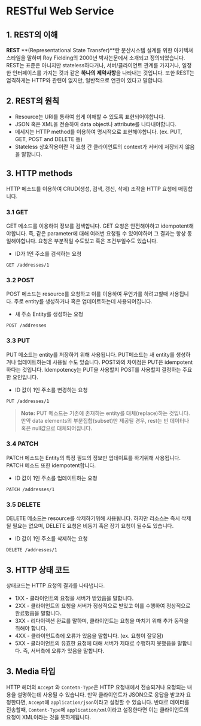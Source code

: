 # RESTful Web Service

## 1. REST의 이해
**REST** **(Representational State Transfer)**란 분산시스템 설계를 위한 아키텍쳐 스타일을 말하며 Roy Fielding의 2000년 박사논문에서 소개되고 정의되었습니다. REST는 표준은 아니지만 stateless하다거나, 서버/클라이언트 관계를 가지거나, 일정한 인터페이스를 가지는 것과 같은 **하나의 제약사항**을 나타내는 것입니다. 또한 REST는 엄격하게는 HTTP와 관련이 없지만, 일반적으로 연관이 있다고 말합니다.

## 2. REST의 원칙
* Resource는 URI를 통하여 쉽게 이해할 수 있도록 표현되어야합니다.
* JSON 혹은 XML을 전송하여 data object나 attribute를 나타내야합니다. 
* 메세지는 HTTP method를 이용하여 명시적으로 표현해야합니다. (ex. PUT, GET, POST and DELETE 등)
* Stateless 상호작용이란 각 요청 간 클라이언트의 context가 서버에 저장되지 않음을 말합니다. 

## 3. HTTP methods
HTTP 메소드를 이용하여 CRUD(생성, 검색, 갱신, 삭제) 조작을 HTTP 요청에 매핑합니다.

### 3.1 **GET**
GET 메소드를 이용하여 정보를 검색합니다. GET 요청은 안전해야하고 idempotent해야합니다. 즉, 같은 parameter에 대해 여러번 요청될 수 있어야하며 그 결과는 항상 동일해야합니다. 요청은 부분적일 수도있고 혹은 조건부일수도 있습니다.

  * ID가 1인 주소를 검색하는 요청
```
GET /addresses/1
```

### 3.2 **POST**
POST 메소드는 resource를 요청하고 이를 이용하여 무언가를 하려고할때 사용됩니다. 주로 entity를 생성하거나 혹은 업데이트하는데 사용되어집니다.

  * 새 주소 Entity를 생성하는 요청
```
POST /addresses
```

### 3.3 **PUT**
PUT 메소드는 entity를 저장하기 위해 사용됩니다. PUT메소드는 새 entity를 생성하거나 업데이트하는데 사용될 수도 있습니다. POST와의 차이점은 PUT은 idempotent하다는 것입니다. Idempotency는 PUT을 사용할지 POST를 사용할지 결정하는 주요한 요인입니다. 

  * ID 값이 1인 주소를 변경하는 요청
```
PUT /addresses/1
```

> **Note:** PUT 메소드는 기존에 존재하는 entity를 대체(replace)하는 것입니다. 만약 data elements의 부분집합(subset)만 제공될 경우, rest는 빈 데이터나 혹은 null값으로 대체되어집니다.

### 3.4 **PATCH**
PATCH 메소드는 Entity의 특정 필드의 정보만 업데이트를 하기위해 사용됩니다. PATCH 메소드 또한 idempotent합니다.

  * ID 값이 1인 주소를 업데이트하는 요청
```
PATCH /addresses/1
```

### 3.5 **DELETE**
DELETE 메소드는 resource를 삭제하기위해 사용됩니다. 하지만 리소스는 즉시 삭제될 필요는 없으며, DELETE 요청은 비동기 혹은 장기 요청이 될수도 있습니다.

  * ID 값이 1인 주소를 삭제하는 요청
```
DELETE /addresses/1
```

## 3. HTTP 상태 코드
상태코드는 HTTP 요청의 결과를 나타냅니다.  

* 1XX - 클라이언트의 요청을 서버가 받았음을 말합니다.
* 2XX - 클라이언트의 요청을 서버가 정상적으로 받았고 이를 수행하여 정상적으로 완료했음을 말합니다.
* 3XX - 리다이렉션 완료를 말하며, 클라이언트는 요청을 마치기 위해 추가 동작을 취해야 합니다.
* 4XX - 클라이언트측에 오류가 있음을 말합니다. (ex. 요청이 잘못됨)
* 5XX - 클라이언트의 유효한 요청에 대해 서버가 제대로 수행하지 못했음을 말합니다. 즉, 서버측에 오류가 있음을 말합니다.

## 3. Media 타입
HTTP 헤더의 `Accept` 와 `Contetn-Type`은 HTTP 요청내에서 전송되거나 요청되는 내용을 설명하는데 사용될 수 있습니다. 만약 클라이언트가 JSON으로 응답을 받고자 요청한다면, `Accept`에 `application/json`이라고 설정할 수 있습니다. 반대로 데이터를 전송할때, `Content-Type`에 `application/xml`이라고 설정한다면 이는 클라이언트의 요청이 XML이라는 것을 뜻하게됩니다. 
